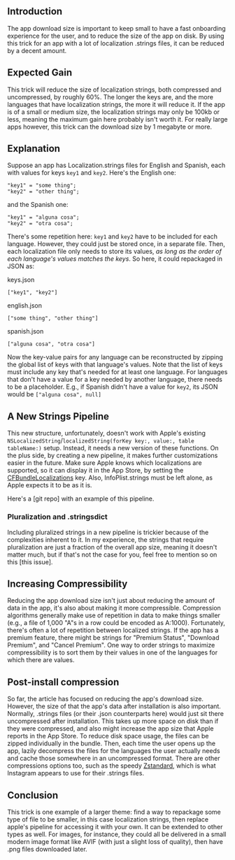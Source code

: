 ## Introduction
The app download size is important to keep small to have a fast onboarding experience for the user, and to reduce the size of the app on disk. By using this trick for an app with a lot of localization .strings files, it can be reduced by a decent amount.

## Expected Gain

This trick will reduce the size of localization strings, both compressed and uncompressed, by roughly 60%. The longer the keys are, and the more languages that have localization strings, the more it will reduce it. If the app is of a small or medium size, the localization strings may only be 100kb or less, meaning the maximum gain here probably isn't worth it. For really large apps however, this trick can the download size by 1 megabyte or more.

## Explanation

Suppose an app has Localization.strings files for English and Spanish, each with values for keys `key1` and `key2`. Here's the English one:
```
"key1" = "some thing";
"key2" = "other thing";
```

and the Spanish one:

```
"key1" = "alguna cosa";
"key2" = "otra cosa";
```

There's some repetition here: `key1` and `key2` have to be included for each language. However, they could just be stored once, in a separate file. Then, each localization file only needs to store its values, _as long as the order of each language's values matches the keys_. So here, it could repackaged in JSON as:

keys.json
```
["key1", "key2"]
```

english.json
```
["some thing", "other thing"]
```

spanish.json
```
["alguna cosa", "otra cosa"]
```

Now the key-value pairs for any language can be reconstructed by zipping the global list of keys with that language's values. Note that the list of keys must include any key that's needed for at least one language. For languages that don't have a value for a key needed by another language, there needs to be a placeholder. E.g., if Spanish didn't have a value for `key2`, its JSON would be `["alguna cosa", null]`

## A New Strings Pipeline

This new structure, unfortunately, doesn't work with Apple's existing `NSLocalizedString`/`localizedString(forKey key:, value:, table tableName:)` setup. Instead, it needs a new version of these functions. On the plus side, by creating a new pipeline, it makes further customizations easier in the future. Make sure Apple knows which localizations are supported, so it can display it in the App Store, by setting the [CFBundleLocalizations](https://developer.apple.com/documentation/bundleresources/information_property_list/cfbundlelocalizations) key. Also, InfoPlist.strings must be left alone, as Apple expects it to be as it is.

Here's a [git repo] with an example of this pipeline.

### Pluralization and .stringsdict
Including pluralized strings in a new pipeline is trickier because of the complexities inherent to it. In my experience, the strings that require pluralization are just a fraction of the overall app size, meaning it doesn't matter much, but if that's not the case for you, feel free to mention so on this [this issue].

## Increasing Compressibility

Reducing the app download size isn't just about reducing the amount of data in the app, it's also about making it more compressible. Compression algorithms generally make use of repetition in data to make things smaller (e.g., a file of 1,000 "A"s in a row could be encoded as A:1000). Fortunately, there's often a lot of repetition between localized strings. If the app has a premium feature, there might be strings for "Premium Status", "Download Premium", and "Cancel Premium". One way to order strings to maximize compressibility is to sort them by their values in one of the languages for which there are values.

## Post-install compression

So far, the article has focused on reducing the app's download size. However, the size of that the app's data after installation is also important. Normally, .strings files (or their .json counterparts here) would just sit there uncompressed after installation. This takes up more space on disk than if they were compressed, and also might increase the app size that Apple reports in the App Store. To reduce disk space usage, the files can be zipped individually in the bundle. Then, each time the user opens up the app, lazily decompress the files for the languages the user actually needs and cache those somewhere in an uncompressed format. There are other compressions options too, such as the speedy [Zstandard](https://engineering.fb.com/2018/12/19/core-data/zstandard/), which is what Instagram appears to use for their .strings files.

## Conclusion

This trick is one example of a larger theme: find a way to repackage some type of file to be smaller, in this case localization strings, then replace apple's pipeline for accessing it with your own. It can be extended to other types as well. For images, for instance, they could all be delivered in a small modern image format like AVIF (with just a slight loss of quality), then have .png files downloaded later.
